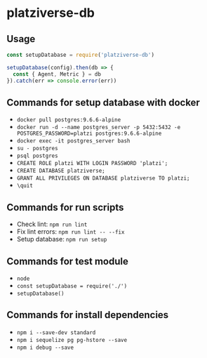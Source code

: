 # platziverse-db

## Usage

``` js
const setupDatabase = require('platziverse-db')

setupDatabase(config).then(db => {
  const { Agent, Metric } = db
}).catch(err => console.error(err))
```

## Commands for setup database with docker
- `docker pull postgres:9.6.6-alpine`
- `docker run -d --name postgres_server -p 5432:5432 -e POSTGRES_PASSWORD=platzi postgres:9.6.6-alpine`
- `docker exec -it postgres_server bash`
- `su - postgres`
- `psql postgres`
- `CREATE ROLE platzi WITH LOGIN PASSWORD 'platzi';`
- `CREATE DATABASE platziverse;`
- `GRANT ALL PRIVILEGES ON DATABASE platziverse TO platzi;`
- `\quit`

## Commands for run scripts
- Check lint: `npm run lint`
- Fix lint errors: `npm run lint -- --fix`
- Setup database: `npm run setup`

## Commands for test module
- `node`
- `const setupDatabase = require('./')`
- `setupDatabase()`

## Commands for install dependencies
- `npm i --save-dev standard`
- `npm i sequelize pg pg-hstore --save`
- `npm i debug --save`
